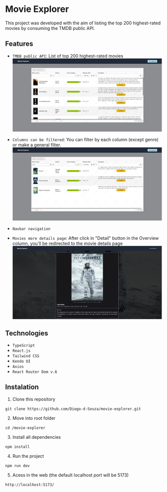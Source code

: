 # Movie Explorer

This project was developed with the aim of listing the top 200 highest-rated movies by consuming the TMDB public API.

## Features

- `TMDB public API`: List of top 200 highest-rated movies
![list of top 200 highest-rated movies](https://github.com/Diogo-d-Souza/movie-explorer/blob/develop/src/assets/TMDB-API.png)
- `Columns can be filtered`: You can filter by each column (except genre) or make a general filter.
![filtering with 'para'](https://github.com/Diogo-d-Souza/movie-explorer/blob/develop/src/assets/Filter2.png)
  
- `Navbar navigation`
- `Movies more details page`: After click in "Detail" button in the Overview column, you'll be redirected to the movie details page
![details of the film select](https://github.com/Diogo-d-Souza/movie-explorer/blob/develop/src/assets/Movie-detail.png)


## Technologies

- `TypeScript`
- `React.js`
- `Tailwind CSS`
- `Kendo UI`
- `Axios`
- `React Router Dom v.6`

## Instalation

1. Clone this repository

```
git clone https://github.com/Diogo-d-Souza/movie-explorer.git
```

2. Move into root folder

```
cd /movie-explorer
```

3. Install all dependencies

```
npm install
```

4. Run the project

```
npm run dev
```

5. Acess in the web (the default localhost port will be 5173)

```
http://localhost:5173/
```
